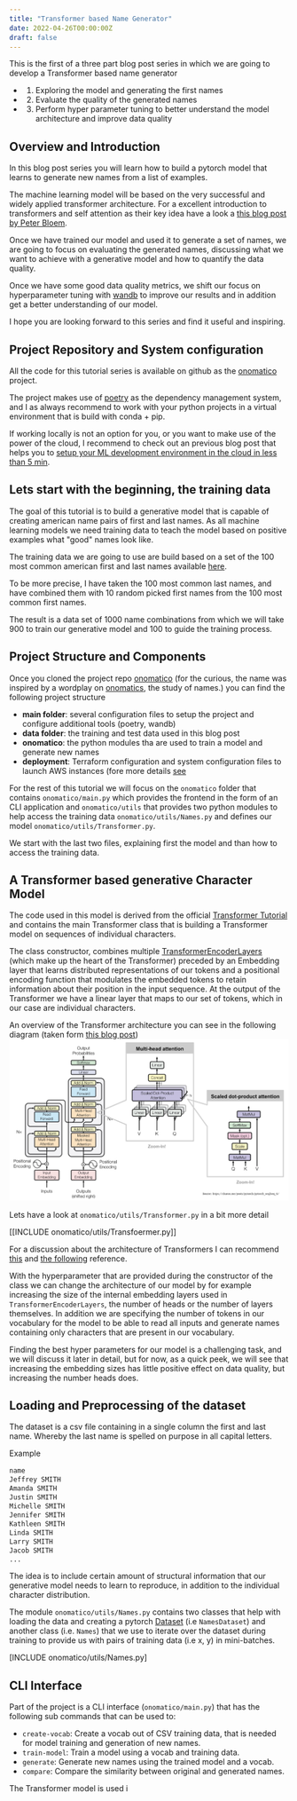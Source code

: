 ```yaml
---
title: "Transformer based Name Generator"
date: 2022-04-26T00:00:00Z
draft: false
---
```


This is the first of a three part blog post series in which we are going to develop a 
Transformer based name generator

* 1. Exploring the model and generating the first names
* 2. Evaluate the quality of the generated names
* 3. Perform hyper parameter tuning to better understand the model architecture and improve data quality

## Overview and Introduction
In this blog post series you will learn how to build a pytorch model that learns
to generate new names from a list of examples.

The machine learning model will be based on the very successful and widely applied
transformer architecture.
For a excellent introduction to transformers and self attention as their key
idea have a look a [this blog post by Peter Bloem](http://peterbloem.nl/blog/transformers).

Once we have trained our model and used it to generate a set of names, we are going
to focus on evaluating the generated names, discussing what we want to achieve
with a generative model and how to quantify the data quality.

Once we have some good data quality metrics, we shift our focus on hyperparameter
tuning with [wandb](https://docs.wandb.ai/quickstart) to improve our results
and in addition get a better understanding of our model.

I hope you are looking forward to this series and find it useful and inspiring.

## Project Repository and System configuration
All the code for this tutorial series is available on github as the
[onomatico](https://github.com/mapa17/onomatico) project.

The project makes use of [poetry](https://python-poetry.org/docs/basic-usage/) 
as the dependency management system, and I as always recommend to work with your
python projects in a virtual environment that is build with conda + pip.

If working locally is not an option for you, or you want to make use of the power
of the cloud, I recommend to check out an previous blog post that helps you to
[setup your ML development environment in the cloud in less than 5 min](ML_dev_deployment_on_AWS.md).

## Lets start with the beginning, the training data
The goal of this tutorial is to build a generative model that is capable of creating
american name pairs of first and last names. As all machine learning models we
need training data to teach the model based on positive examples what "good" names
look like.

The training data we are going to use are build based on a set of the 100 most
common american first and last names available [here](https://github.com/fivethirtyeight/data/tree/master/most-common-name).

To be more precise, I have taken the 100 most common last names, and have combined
them with 10 random picked first names from the 100 most common first names.

The result is a data set of 1000 name combinations from which we will take 900
to train our generative model and 100 to guide the training process.

## Project Structure and Components
Once you cloned the project repo [onomatico](https://github.com/mapa17/onomatico) (for the curious, the name was inspired by a wordplay on [onomatics](https://en.wikipedia.org/wiki/Onomastics), the study of names.) you can find the following
project structure

* **main folder**: several configuration files to setup the project and configure additional tools (poetry, wandb) 
* **data folder**: the training and test data used in this blog post
* **onomatico**: the python modules tha are used to train a model and generate new names
* **deployment**: Terraform configuration and system configuration files to launch AWS instances (fore more details [see](ML_dev_deployment_on_AWS.md) 

For the rest of this tutorial we will focus on the `onomatico` folder that contains `onomatico/main.py`
which provides the frontend in the form of an CLI application and `onomatico/utils`
that provides two python modules to help access the training data `onomatico/utils/Names.py`
and defines our model `onomatico/utils/Transformer.py`.

We start with the last two files, explaining first the model and than how to access the training data.

## A Transformer based generative Character Model
The code used in this model is derived from the official [Transformer Tutorial](https://pytorch.org/tutorials/beginner/transformer_tutorial.html)
and contains the main Transformer class that is building a Transformer model
on sequences of individual characters.

The class constructor, combines multiple [TransformerEncoderLayers](https://pytorch.org/docs/stable/generated/torch.nn.TransformerEncoderLayer.html)
(which make up the heart of the Transformer) preceded by an Embedding layer
that learns distributed representations of our tokens and a positional encoding function
that modulates the embedded tokens to retain information about their position
in the input sequence. At the output of the Transformer we have a linear layer
that maps to our set of tokens, which in our case are individual characters.

An overview of the Transformer architecture you can see in the following diagram
(taken form [this blog post](https://charon.me/posts/pytorch/pytorch_seq2seq_6/))
![Transformer Architecture](images/TransformerArchitecture.jpg)

Lets have a look at `onomatico/utils/Transformer.py` in a bit more detail

[[INCLUDE onomatico/utils/Transfoermer.py]]

For a discussion about the architecture of Transformers I can recommend
[this](https://e2eml.school/transformers.html)
and [the following](https://towardsdatascience.com/transformers-explained-visually-not-just-how-but-why-they-work-so-well-d840bd61a9d3) reference.


With the hyperparameter that are provided during the constructor of the class we
can change the architecture of our model by for example increasing the size of
the internal embedding layers used in `TransformerEncoderLayers`, the number of
heads or the number of layers themselves. In addition we are specifying the
number of tokens in our vocabulary for the model to be able to read all inputs
and generate names containing only characters that are present in our vocabulary.

Finding the best hyper parameters for our model is a challenging task, and we will
discuss it later in detail, but for now, as a quick peek, we will see that increasing
the embedding sizes has little positive effect on data quality, but increasing
the number heads does.

## Loading and Preprocessing of the dataset
The dataset is a csv file containing in a single column the first and last name.
Whereby the last name is spelled on purpose in all capital letters.

Example
```csv
name
Jeffrey SMITH
Amanda SMITH
Justin SMITH
Michelle SMITH
Jennifer SMITH
Kathleen SMITH
Linda SMITH
Larry SMITH
Jacob SMITH
...
```

The idea is to include certain amount of structural information that our generative
model needs to learn to reproduce, in addition to the individual character distribution.

The module `onomatico/utils/Names.py` contains two classes that help with loading
the data and creating a pytorch [Dataset](https://pytorch.org/docs/stable/data.html#torch.utils.data.Dataset) (i.e `NamesDataset`)
and another class (i.e. `Names`) that we use to iterate over the dataset
during training to provide us with pairs of training data (i.e x, y) in mini-batches.

[INCLUDE onomatico/utils/Names.py]

## CLI Interface
Part of the project is a CLI interface (`onomatico/main.py`) that has the following sub commands that can be used to:
* `create-vocab`: Create a vocab out of CSV training data, that is needed for model training and generation of new names.
* `train-model`: Train a model using a vocab and training data.
* `generate`: Generate new names using the trained model and a vocab.
* `compare`: Compare the similarity between original and generated names.


The Transformer model is used i